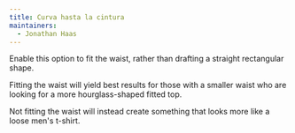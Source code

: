 ```yaml
---
title: Curva hasta la cintura
maintainers:
  - Jonathan Haas
---
```


Enable this option to fit the waist, rather than drafting a straight rectangular shape.

Fitting the waist will yield best results for those with a smaller waist who are looking for a more hourglass-shaped fitted top.

Not fitting the waist will instead create something that looks more like a loose men's t-shirt.
